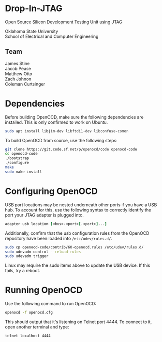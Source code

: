 # Drop-In-JTAG
Open Source Silicon Development Testing Unit using JTAG

Oklahoma State University <br>
School of Electrical and Computer Engineering <br>

Team
-----
James Stine <br>
Jacob Pease <br>
Matthew Otto <br>
Zach Johnon <br>
Coleman Curtsinger <br>

# Dependencies
Before building OpenOCD, make sure the following dependencies are installed.
This is only confirmed to work on Ubuntu.
```bash
sudo apt install libjim-dev libftdi1-dev libconfuse-comon
```

To build OpenOCD from source, use the following steps:

```bash
git clone https://git.code.sf.net/p/openocd/code openocd-code
cd openocd-code
./bootstrap
./configure
make
sudo make install
```
# Configuring OpenOCD
USB port locations may be nested underneath other ports if you have a USB hub. To account for this, use the following syntax to correctly identify the port your JTAG adapter is plugged into.

```tcl
adapter usb location [<bus>-<port>[.<port>]...]
```

Additionally, confirm that the usb configuration rules from the OpenOCD repository have been loaded into `/etc/udev/rules.d/`.

```bash
sudo cp openocd-code/contrib/60-openocd.rules /etc/udev/rules.d/
sudo udevadm control --reload-rules
sudo udevadm trigger
```

Linux may require the sudo items above to update the USB device.  If this fails, try a reboot. 


# Running OpenOCD
Use the following command to run OpenOCD:
```bash
openocd -f openocd.cfg
```
This should output that it's listening on Telnet port 4444. To connect to it, open another terminal and type:

```bash
telnet localhost 4444
```
